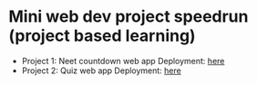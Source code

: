 # Mini web dev project speedrun (project based learning)
- Project 1: Neet countdown web app
  Deployment: [here](https://neet2025-countdown.netlify.app/)
- Project 2: Quiz web app
  Deployment: [here](https://simple-sa-quiz-app.netlify.app/)
